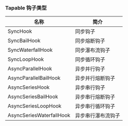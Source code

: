 ### Tapable 钩子类型

| 名称                       | 简介        |
| ------------------------ | --------- |
| SyncHook                 | 同步钩子      |
| SyncBailHook             | 同步熔断钩子    |
| SyncWaterfallHook        | 同步瀑布流钩子   |
| SyncLoopHook             | 同步循环钩子    |
| AsyncParallelHook        | 异步并行钩子    |
| AsyncParallelBailHook    | 异步并行熔断钩子  |
| AsyncSeriesHook          | 异步串行钩子    |
| AsyncSeriesBailHook      | 异步串行熔断钩子  |
| AsyncSeriesLoopHook      | 异步串行循环钩子  |
| AsyncSeriesWaterfallHook | 异步串行瀑布流钩子 |

